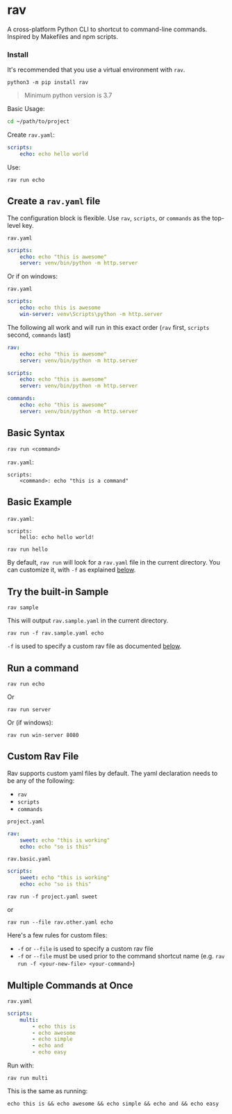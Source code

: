 # rav

A cross-platform Python CLI to shortcut to command-line commands. Inspired by Makefiles and npm scripts.

### Install

It's recommended that you use a virtual environment with `rav`. 

```
python3 -m pip install rav
```
> Minimum python version is 3.7

Basic Usage:

```bash
cd ~/path/to/project
```

Create `rav.yaml`:

```yaml
scripts:
    echo: echo hello world
```

Use:

```
rav run echo
```


## Create a `rav.yaml` file

The configuration block is flexible. Use `rav`, `scripts`, or `commands` as the top-level key.

`rav.yaml`
```yaml
scripts:
    echo: echo "this is awesome"
    server: venv/bin/python -m http.server
```

Or if on windows:

`rav.yaml`
```yaml
scripts:
    echo: echo this is awesome
    win-server: venv\Scripts\python -m http.server
```


The following all work and will run in this exact order (`rav` first, `scripts` second, `commands` last)

```yaml
rav:
    echo: echo "this is awesome"
    server: venv/bin/python -m http.server
```


```yaml
scripts:
    echo: echo "this is awesome"
    server: venv/bin/python -m http.server
```


```yaml
commands:
    echo: echo "this is awesome"
    server: venv/bin/python -m http.server
```





## Basic Syntax

```
rav run <command>
```

`rav.yaml`:
```
scripts:
    <command>: echo "this is a command"
```

## Basic Example


`rav.yaml`:
```
scripts:
    hello: echo hello world!
```

```
rav run hello
```
By default, `rav run` will look for a `rav.yaml` file in the current directory.  You can customize it, with `-f` as explained [below](#custom-rav-file).


## Try the built-in Sample

```
rav sample
```
This will output `rav.sample.yaml` in the current directory.

```
rav run -f rav.sample.yaml echo
```
`-f` is used to specify a custom rav file as documented [below](#custom-rav-file).


## Run a command

```
rav run echo
```

Or

```
rav run server
```

Or (if windows):

```
rav run win-server 8080
```

## Custom Rav File
Rav supports custom yaml files by default. The yaml declaration needs to be any of the following:

- `rav`
- `scripts`
- `commands`

`project.yaml`
```yaml
rav:
    sweet: echo "this is working"
    echo: echo "so is this"
```

`rav.basic.yaml`
```yaml
scripts:
    sweet: echo "this is working"
    echo: echo "so is this"
```

```
rav run -f project.yaml sweet
```
or
```
rav run --file rav.other.yaml echo
```

Here's a few rules for custom files:

- `-f` or `--file` is used to specify a custom rav file
- `-f` or `--file` must be used prior to the command shortcut name (e.g. `rav run -f <your-new-file> <your-command>`)


## Multiple Commands at Once

`rav.yaml`
```yaml
scripts:
    multi: 
        - echo this is
        - echo awesome
        - echo simple
        - echo and 
        - echo easy
```

Run with:

```
rav run multi
```

This is the same as running:

```
echo this is && echo awesome && echo simple && echo and && echo easy
```
